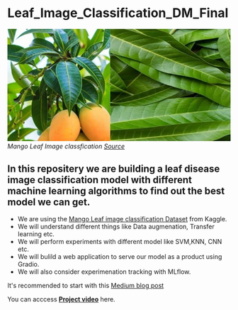 # Leaf_Image_Classification_DM_Final

![Image](final_proj.jpg)<br>
*Mango Leaf Image classfication [Source](https://www.kaggle.com/datasets/aryashah2k/mango-leaf-disease-dataset)*

## In this repositery we are building a leaf disease image classification model with different machine learning algorithms to find out the best model we can get.
- We are using the [Mango Leaf image classification Dataset](https://www.kaggle.com/datasets/aryashah2k/mango-leaf-disease-dataset) from Kaggle.
- We will understand different things like Data augmenation, Transfer learning etc.
- We will perform experiments with different model like SVM,KNN, CNN etc.
- We will bulild a web application to serve our model as a product using Gradio.
- We will also consider experimenation tracking with MLflow.

It's recommended to start with this [Medium blog post](https://medium.com/@gauravthorat1998/leaf-disease-dataset-image-classifier-845a23ddfa32)

You can acccess [__Project video__](https://www.youtube.com/watch?v=JztsuLuHHTs) here.
